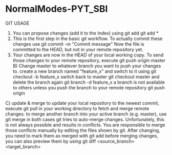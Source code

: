 # NormalModes-PYT_SBI

GIT USAGE

1) You can propose changes (add it to the Index) using
  git add <filename>
  git add *
2) This is the first step in the basic git workflow. To actually commit these changes use
  git commit -m "Commit message"
Now the file is committed to the HEAD, but not in your remote repository yet.
3) Your changes are now in the HEAD of your local working copy. To send those changes to your remote repository, execute
  git push origin master
B) Change master to whatever branch you want to push your changes to.
create a new branch named "feature_x" and switch to it using
  git checkout -b feature_x
switch back to master
  git checkout master
and delete the branch again
  git branch -d feature_x
a branch is not available to others unless you push the branch to your remote repository
  git push origin <branch>

C) update & merge
to update your local repository to the newest commit, execute
  git pull
in your working directory to fetch and merge remote changes.
to merge another branch into your active branch (e.g. master), use
  git merge <branch>
in both cases git tries to auto-merge changes. Unfortunately, this is not always possible and results in conflicts. You are responsible to merge those conflicts manually by editing the files shown by git. After changing, you need to mark them as merged with
  git add <filename>
before merging changes, you can also preview them by using
  git diff <source_branch> <target_branch>
